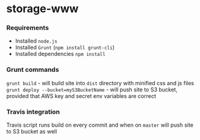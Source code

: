 # storage-www

### Requirements

- Installed `node.js`
- Installed `Grunt` (`npm install grunt-cli`)
- Installed dependencies `npm install`

### Grunt commands

`grunt build` - will build site into `dist` directory with minified css and js files
`grunt deploy --bucket=myS3BucketName` - will push site to S3 bucket, provided that AWS key and secret env variables are correct

### Travis integration

Travis script runs build on every commit and when on `master` will push site to S3 bucket as well
